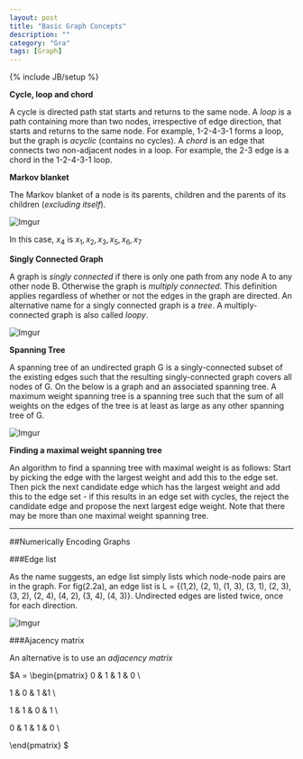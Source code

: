 ```yaml
---
layout: post
title: "Basic Graph Concepts"
description: ""
category: "Gra"
tags: [Graph]
---
```

{% include JB/setup %}


<!--more-->

**Cycle, loop and chord**

A cycle is directed path stat starts and returns to the same node. A *loop* is a path containing more than two nodes, 
irrespective of edge direction, that starts and returns to the same node. For example, 1-2-4-3-1 forms a loop, but the
graph is *acyclic* (contains no cycles). A *chord* is an edge that connects two non-adjacent nodes in a loop. For 
example, the 2-3 edge is a chord in the 1-2-4-3-1 loop.


**Markov blanket**

The Markov blanket of a node is its parents, children and the parents of its children (*excluding itself*).

![Imgur](http://i.imgur.com/riplQmJ.png)

In this case, $x_4$ is $x_1, x_2, x_3, x_5, x_6, x_7$


**Singly Connected Graph**

A graph is *singly connected* if there is only one path from any node A to any other node B. Otherwise the graph is
*multiply connected*. This definition applies regardless of whether or not the edges in the graph are directed. An 
alternative name for a singly connected graph is a *tree*. A multiply-connected graph is also called *loopy*.

![Imgur](http://i.imgur.com/ymN2Nps.png)


**Spanning Tree**

A spanning tree of an undirected graph G is a singly-connected subset of the existing edges such that the 
resulting singly-connected graph covers all nodes of G. On the below is a graph and an associated spanning tree.
A maximum weight spanning tree is a spanning tree such that the sum of all weights on the edges of the tree is at least
as large as any other spanning tree of G.

![Imgur](http://i.imgur.com/F9VSflr.png)

**Finding a maximal weight spanning tree**

An algorithm to find a spanning tree with maximal weight is as follows: Start by picking the edge with the largest 
weight and add this to the edge set. Then pick the next candidate edge which has the largest weight and add this to 
the edge set - if this results in an edge set with cycles, the reject the candidate edge and propose the next largest
edge weight. Note that there may be more than one maximal weight spanning tree.

---

##Numerically Encoding Graphs

###Edge list

As the name suggests, an edge list simply lists which node-node pairs are in the graph. For fig(2.2a), an edge
list is L = {(1,2), (2, 1), (1, 3), (3, 1), (2, 3), (3, 2), (2, 4), (4, 2), (3, 4), (4, 3)}. Undirected edges are 
listed twice, once for each direction. 

![Imgur](http://i.imgur.com/8BHfCrU.png)


###Ajacency matrix

An alternative is to use an *adjacency matrix*

$A = 
\begin{pmatrix}
0 & 1 & 1 & 0 \\

1 & 0 & 1 &1 \\

1 & 1 & 0 & 1 \\

0 & 1 & 1 & 0 \\

\end{pmatrix}
$
